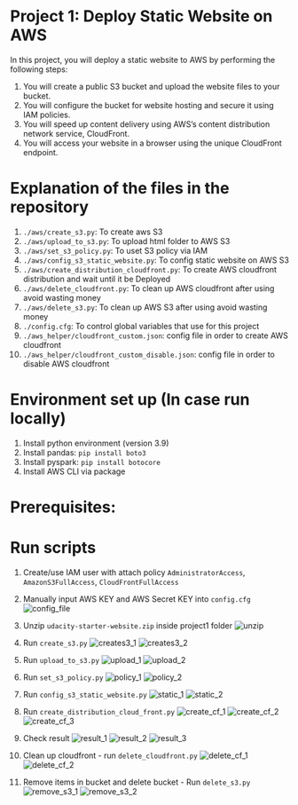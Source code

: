 # Project 1: Deploy Static Website on AWS
In this project, you will deploy a static website to AWS by performing the following steps:

1. You will create a public S3 bucket and upload the website files to your bucket.
2. You will configure the bucket for website hosting and secure it using IAM policies.
3. You will speed up content delivery using AWS’s content distribution network service, CloudFront.
4. You will access your website in a browser using the unique CloudFront endpoint.


# Explanation of the files in the repository
1. ```./aws/create_s3.py```: To create aws S3
2. ```./aws/upload_to_s3.py```: To upload html folder to AWS S3
3. ```./aws/set_s3_policy.py```: To uset S3 policy via IAM
4. ```./aws/config_s3_static_website.py```: To config static website on AWS S3
5. ```./aws/create_distribution_cloudfront.py```: To create AWS cloudfront distribution and wait until it be Deployed
6. ```./aws/delete_cloudfront.py```: To clean up AWS cloudfront after using avoid wasting money
7. ```./aws/delete_s3.py```: To clean up AWS S3 after using avoid wasting money
8. ```./config.cfg```: To control global variables that use for this project
9. ```./aws_helper/cloudfront_custom.json```: config file in order to create AWS cloudfront
10. ```./aws_helper/cloudfront_custom_disable.json```: config file in order to disable AWS cloudfront


# Environment set up (In case run locally)
1. Install python environment (version 3.9)
2. Install pandas: ```pip install boto3```
3. Install pyspark: ```pip install botocore```
4. Install AWS CLI via package 

# Prerequisites:


# Run scripts

1. Create/use IAM user with attach policy ```AdministratorAccess```, ```AmazonS3FullAccess```, ```CloudFrontFullAccess```
2. Manually input AWS  KEY and AWS Secret KEY into ```config.cfg``` 
    ![config_file](./images/config_file.png)
    
3. Unzip ```udacity-starter-website.zip``` inside project1 folder 
    ![unzip](./images/unzip.png)
    
4. Run ```create_s3.py```
    ![creates3_1](./images/creates3_1.png)
    ![creates3_2](./images/creates3_2.png)
    
5. Run ```upload_to_s3.py```
    ![upload_1](./images/upload_1.png)
    ![upload_2](./images/upload_2.png)
    
6. Run ```set_s3_policy.py```
    ![policy_1](./images/policy_1.png)
    ![policy_2](./images/policy_2.png)
    
7. Run ```config_s3_static_website.py```
    ![static_1](./images/static_1.png)
    ![static_2](./images/static_2.png)
    
8. Run ```create_distribution_cloud_front.py```
    ![create_cf_1](./images/create_cf_1.png)
    ![create_cf_2](./images/create_cf_2.png)
    ![create_cf_3](./images/create_cf_3.png)
    
9. Check result
    ![result_1](./images/result_1.png)
    ![result_2](./images/result_2.png)
    ![result_3](./images/result_3.png)
    
10. Clean up cloudfront - run ```delete_cloudfront.py```
    ![delete_cf_1](./images/delete_cf_1.png)
    ![delete_cf_2](./images/delete_cf_2.png)
    
11. Remove items in bucket and delete bucket - Run ```delete_s3.py```
    ![remove_s3_1](./images/remove_s3_1.png)
    ![remove_s3_2](./images/remove_s3_2.png)


